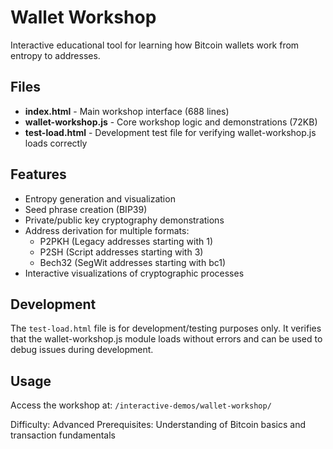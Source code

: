 # Wallet Workshop

Interactive educational tool for learning how Bitcoin wallets work from entropy to addresses.

## Files

- **index.html** - Main workshop interface (688 lines)
- **wallet-workshop.js** - Core workshop logic and demonstrations (72KB)
- **test-load.html** - Development test file for verifying wallet-workshop.js loads correctly

## Features

- Entropy generation and visualization
- Seed phrase creation (BIP39)
- Private/public key cryptography demonstrations
- Address derivation for multiple formats:
  - P2PKH (Legacy addresses starting with 1)
  - P2SH (Script addresses starting with 3)
  - Bech32 (SegWit addresses starting with bc1)
- Interactive visualizations of cryptographic processes

## Development

The `test-load.html` file is for development/testing purposes only. It verifies that the wallet-workshop.js module loads without errors and can be used to debug issues during development.

## Usage

Access the workshop at: `/interactive-demos/wallet-workshop/`

Difficulty: Advanced
Prerequisites: Understanding of Bitcoin basics and transaction fundamentals
